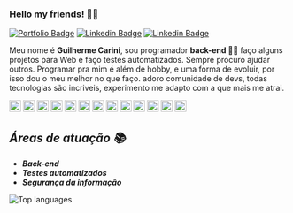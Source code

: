 ### Hello my friends! 🙋‍♂️

[![Portfolio Badge](https://img.shields.io/badge/Developer-Portifólio-black)](https://github.com/GCarin1)
[![Linkedin Badge](https://img.shields.io/badge/-LinkedIn-blue?style=flat-square&logo=Linkedin&logoColor=white&link=https://www.linkedin.com/in/guilherme-carini/)](https://www.linkedin.com/in/guilherme-carini/)
[![Linkedin Badge](https://img.shields.io/badge/-Gmail-red?style=flat-square&logo=Gmail&logoColor=white&link=mailto:carinigcontact@gmail.com)](mailto:carinigcontact@gmail.com)


Meu nome é <strong>Guilherme Carini</strong>, sou programador <strong>back-end 👨‍💻</strong> faço alguns projetos para Web e faço testes automatizados. Sempre procuro ajudar outros. Programar pra mim é além de hobby, e uma forma de evoluir, por isso dou o meu melhor no que faço. adoro comunidade de devs, todas tecnologias são incriveis, experimento me adapto com a que mais me atrai.


<a href="https://www.microsoft.com/pt-br/windows/" title="Windows"><img src="https://github.com/tomchen/stack-icons/blob/master/logos/microsoft-windows.svg" alt="Windows" width="21px" height="21px"></a>
<a href="https://code.visualstudio.com/" title="Visual Studio Code"><img src="https://github.com/tomchen/stack-icons/blob/master/logos/visual-studio-code.svg" alt="Visual Studio Code" width="21px" height="21px"></a>
<a href="https://docs.microsoft.com/pt-br/dotnet/csharp/" title="CSharp"><img src="https://github.com/tomchen/stack-icons/blob/master/logos/c-sharp.svg" alt="Csharp" width="21px" height="21px"></a>
<a href="https://www.python.org" title="Python"><img src="https://github.com/tomchen/stack-icons/blob/master/logos/python.svg" alt="Python" width="21px" height="21px"></a>
<a href="https://www.typescriptlang.org/" title="Typescript"><img src="https://github.com/tomchen/stack-icons/blob/master/logos/typescript-icon.svg" alt="Typescript" width="21px" height="21px"></a>
<a href="https://reactjs.org/" title="React"><img src="https://github.com/tomchen/stack-icons/blob/master/logos/react.svg" alt="React" width="21px" height="21px"></a>
<a href="https://nodejs.org/" title="Node.js"><img src="https://github.com/tomchen/stack-icons/blob/master/logos/nodejs-icon.svg" alt="Node.js" width="21px" height="21px"></a>
<a href="https://www.w3.org/TR/html5/" title="HTML5"><img src="https://github.com/tomchen/stack-icons/blob/master/logos/html-5.svg" alt="HTML5" width="21px" height="21px"></a>
<a href="https://dev.mysql.com/" title="MySQL"><img src="https://github.com/tomchen/stack-icons/blob/master/logos/mysql.svg" alt="MySQL" width="21px" height="21px"></a>
<a href="https://reactnative.dev/" title="React Native"><img src="https://github.com/tomchen/stack-icons/blob/master/logos/react.svg" alt="React Native" width="21px" height="21px"></a>
<a href="https://git-scm.com/" title="Git"><img src="https://github.com/tomchen/stack-icons/blob/master/logos/git-icon.svg" alt="Git" width="21px" height="21px"></a>
<a href="https://www.npmjs.com/" title="NPM"><img src="https://github.com/tomchen/stack-icons/blob/master/logos/npm.svg" alt="NPM" width="21px" height="21px"></a>
<a href="https://yarnpkg.com/" title="Yarn"><img src="https://github.com/tomchen/stack-icons/blob/master/logos/yarn.svg" alt="Yarn" width="21px" height="21px"></a>




## ***Áreas de atuação 📚***

* ***Back-end*** 
* ***Testes automatizados***
* ***Segurança da informação***


<img src="https://github-readme-stats.vercel.app/api/top-langs/?username=GCarin1&layout=compact" alt="Top languages"/>




